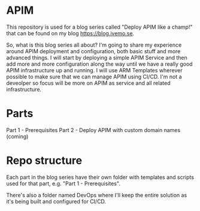 # APIM
This repository is used for a blog series called "Deploy APIM like a champ!" that can be found on my blog https://blog.ivemo.se. 

So, what is this blog series all about? I'm going to share my experience around APIM deployment and configuration, both basic stuff and more advanced things. I will start by deploying a simple APIM Service and then add more and more configuration along the way until we have a really good APIM infrastructure up and running. I will use ARM Templates wherever possible to make sure that we can manage APIM using CI/CD. I'm not a deveolper so focus will be more on APIM as service and all related infrastructure.

# Parts
Part 1 - Prerequisites
Part 2 - Deploy APIM with custom domain names (coming)

# Repo structure
Each part in the blog series have their own folder with templates and scripts used for that part, e.g. "Part 1 - Prerequisites".

There's also a folder named DevOps where I'll keep the entire solution as it's being built and configured for CI/CD.
